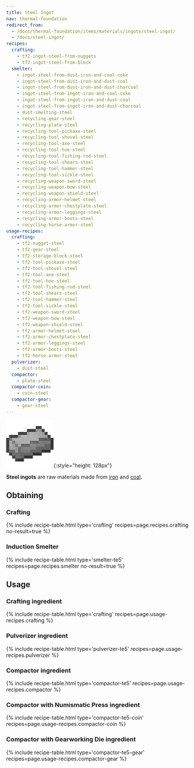 ```yaml
---
title: Steel Ingot
nav: thermal-foundation
redirect_from:
  - /docs/thermal-foundation/items/materials/ingots/steel-ingot/
  - /docs/steel-ingot/
recipes:
  crafting:
    - tf2-ingot-steel-from-nuggets
    - tf2-ingot-steel-from-block
  smelter:
    - ingot-steel-from-dust-iron-and-coal-coke
    - ingot-steel-from-dust-iron-and-dust-coal
    - ingot-steel-from-dust-iron-and-dust-charcoal
    - ingot-steel-from-ingot-iron-and-coal-coke
    - ingot-steel-from-ingot-iron-and-dust-coal
    - ingot-steel-from-ingot-iron-and-dust-charcoal
    - dust-smelting-steel
    - recycling-gear-steel
    - recycling-plate-steel
    - recycling-tool-pickaxe-steel
    - recycling-tool-shovel-steel
    - recycling-tool-axe-steel
    - recycling-tool-hoe-steel
    - recycling-tool-fishing-rod-steel
    - recycling-tool-shears-steel
    - recycling-tool-hammer-steel
    - recycling-tool-sickle-steel
    - recycling-weapon-sword-steel
    - recycling-weapon-bow-steel
    - recycling-weapon-shield-steel
    - recycling-armor-helmet-steel
    - recycling-armor-chestplate-steel
    - recycling-armor-leggings-steel
    - recycling-armor-boots-steel
    - recycling-horse-armor-steel
usage-recipes:
  crafting:
    - tf2-nugget-steel
    - tf2-gear-steel
    - tf2-storage-block-steel
    - tf2-tool-pickaxe-steel
    - tf2-tool-shovel-steel
    - tf2-tool-axe-steel
    - tf2-tool-hoe-steel
    - tf2-tool-fishing-rod-steel
    - tf2-tool-shears-steel
    - tf2-tool-hammer-steel
    - tf2-tool-sickle-steel
    - tf2-weapon-sword-steel
    - tf2-weapon-bow-steel
    - tf2-weapon-shield-steel
    - tf2-armor-helmet-steel
    - tf2-armor-chestplate-steel
    - tf2-armor-leggings-steel
    - tf2-armor-boots-steel
    - tf2-horse-armor-steel
  pulverizer:
    - dust-steel
  compactor:
    - plate-steel
  compactor-coin:
    - coin-steel
  compactor-gear:
    - gear-steel
---
```


![Steel ingot](/assets/images/thermal-foundation/ingot-steel.png){:style="height: 128px"}


**Steel ingots** are raw materials made from
[iron](https://minecraft.gamepedia.com/Iron_Ingot) and
[coal](https://minecraft.gamepedia.com/Coal).


Obtaining
---------

### Crafting
{% include recipe-table.html type='crafting' recipes=page.recipes.crafting no-result=true %}

### Induction Smelter
{% include recipe-table.html type='smelter-te5' recipes=page.recipes.smelter no-result=true %}


Usage
-----

### Crafting ingredient
{% include recipe-table.html type='crafting' recipes=page.usage-recipes.crafting %}

### Pulverizer ingredient
{% include recipe-table.html type='pulverizer-te5' recipes=page.usage-recipes.pulverizer %}

### Compactor ingredient
{% include recipe-table.html type='compactor-te5' recipes=page.usage-recipes.compactor %}

### Compactor with Numismatic Press ingredient
{% include recipe-table.html type='compactor-te5-coin' recipes=page.usage-recipes.compactor-coin %}

### Compactor with Gearworking Die ingredient
{% include recipe-table.html type='compactor-te5-gear' recipes=page.usage-recipes.compactor-gear %}
